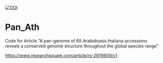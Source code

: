 [![DOI](https://zenodo.org/badge/747231398.svg)](https://zenodo.org/badge/latestdoi/747231398)

# Pan_Ath
Code for Article "A pan-genome of 69 Arabidopsis thaliana accessions reveals a conserved genome structure throughout the global species range"



https://www.researchsquare.com/article/rs-2976609/v1
